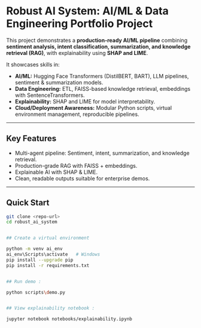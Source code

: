 # Robust AI System: AI/ML & Data Engineering Portfolio Project

This project demonstrates a **production-ready AI/ML pipeline** combining **sentiment analysis, intent classification, summarization, and knowledge retrieval (RAG)**, with explainability using **SHAP and LIME**.

It showcases skills in:

- **AI/ML:** Hugging Face Transformers (DistilBERT, BART), LLM pipelines, sentiment & summarization models.
- **Data Engineering:** ETL, FAISS-based knowledge retrieval, embeddings with SentenceTransformers.
- **Explainability:** SHAP and LIME for model interpretability.
- **Cloud/Deployment Awareness:** Modular Python scripts, virtual environment management, reproducible pipelines.

---

## Key Features

- Multi-agent pipeline: Sentiment, intent, summarization, and knowledge retrieval.  
- Production-grade RAG with FAISS + embeddings.  
- Explainable AI with SHAP & LIME.  
- Clean, readable outputs suitable for enterprise demos.  

---

## Quick Start


```bash
git clone <repo-url>
cd robust_ai_system


## Create a virtual environment

python -m venv ai_env
ai_env\Scripts\activate   # Windows
pip install --upgrade pip
pip install -r requirements.txt


## Run demo :  

python scripts\demo.py


## View explainability notebook : 

jupyter notebook notebooks/explainability.ipynb
